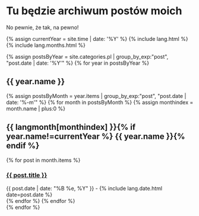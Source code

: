 # Tu będzie archiwum postów moich

No pewnie, że tak, na pewno!

{% assign currentYear = site.time | date: '%Y' %}
{% include lang.html %}
{% include lang.months.html %}

{% assign postsByYear = site.categories.pl | group_by_exp:"post", "post.date | date: '%Y'" %}
{% for year in postsByYear %}

<div class="posts">
<h2>{{ year.name }}</h2>
  {% assign postsByMonth = year.items | group_by_exp:"post", "post.date | date: '%-m'" %}
  {% for month in postsByMonth %}
  {% assign monthindex = month.name | plus:0 %}
  <h2>{{ langmonth[monthindex] }}{% if year.name!=currentYear %} {{ year.name }}{% endif %}</h2>
    {% for post in month.items %}
    <div class="post">
      <h3><a href="{{ post.url }}">{{ post.title }}</a></h3>
      <div class="date">{{ post.date | date: "%B %e, %Y" }} - {% include lang.date.html date=post.date %}</div>
    </div>
    {% endfor %}
  {% endfor %}
</div>
{% endfor %}